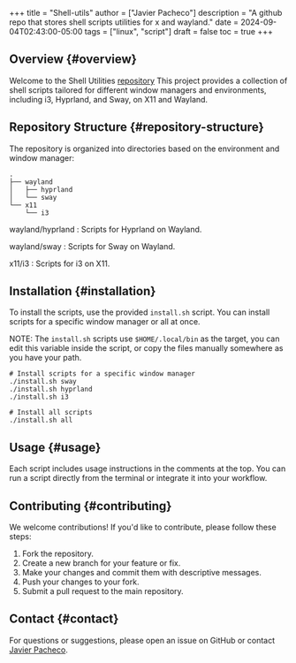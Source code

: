 +++
title = "Shell-utils"
author = ["Javier Pacheco"]
description = "A github repo that stores shell scripts utilities for x and wayland."
date = 2024-09-04T02:43:00-05:00
tags = ["linux", "script"]
draft = false
toc = true
+++

## Overview {#overview}

Welcome to the Shell Utilities [repository](https://github.com/jpachecoxyz/shell-utils) This project provides a collection of shell scripts tailored for different window managers and environments, including i3, Hyprland, and Sway, on X11 and Wayland.


## Repository Structure {#repository-structure}

The repository is organized into directories based on the environment and window manager:

```shell
.
├── wayland
│   ├── hyprland
│   └── sway
└── x11
    └── i3
```

wayland/hyprland
: Scripts for Hyprland on Wayland.

wayland/sway
: Scripts for Sway on Wayland.

x11/i3
: Scripts for i3 on X11.


## Installation {#installation}

To install the scripts, use the provided `install.sh` script. You can install scripts for a specific window manager or all at once.

NOTE: The `install.sh` scripts use `$HOME/.local/bin` as the target, you can edit this variable inside the script, or copy the files manually somewhere as you have your path.

```shell
# Install scripts for a specific window manager
./install.sh sway
./install.sh hyprland
./install.sh i3

# Install all scripts
./install.sh all
```


## Usage {#usage}

Each script includes usage instructions in the comments at the top. You can run a script directly from the terminal or integrate it into your workflow.


## Contributing {#contributing}

We welcome contributions! If you'd like to contribute, please follow these steps:

1.  Fork the repository.
2.  Create a new branch for your feature or fix.
3.  Make your changes and commit them with descriptive messages.
4.  Push your changes to your fork.
5.  Submit a pull request to the main repository.


## Contact {#contact}

For questions or suggestions, please open an issue on GitHub or contact [Javier Pacheco](mailto:javier@jpacheco.xyz).
